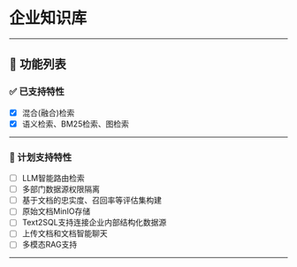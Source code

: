 # 企业知识库

---

## 🚀 功能列表

### ✅ 已支持特性

- [x] 混合(融合)检索
- [x] 语义检索、BM25检索、图检索

---

### 🔧 计划支持特性

- [ ] LLM智能路由检索
- [ ] 多部门数据源权限隔离
- [ ] 基于文档的忠实度、召回率等评估集构建
- [ ] 原始文档MinIO存储
- [ ] Text2SQL支持连接企业内部结构化数据源
- [ ] 上传文档和文档智能聊天
- [ ] 多模态RAG支持
---

